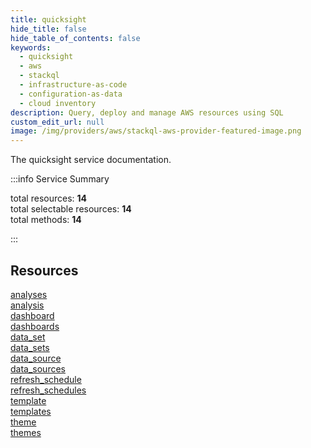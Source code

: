 ```yaml
---
title: quicksight
hide_title: false
hide_table_of_contents: false
keywords:
  - quicksight
  - aws
  - stackql
  - infrastructure-as-code
  - configuration-as-data
  - cloud inventory
description: Query, deploy and manage AWS resources using SQL
custom_edit_url: null
image: /img/providers/aws/stackql-aws-provider-featured-image.png
---
```


The quicksight service documentation.

:::info Service Summary

<div class="row">
<div class="providerDocColumn">
<span>total resources:&nbsp;<b>14</b></span><br />
<span>total selectable resources:&nbsp;<b>14</b></span><br />
<span>total methods:&nbsp;<b>14</b></span><br />
</div>
</div>

:::

## Resources
<div class="row">
<div class="providerDocColumn">
<a href="/providers/aws/quicksight/analyses/">analyses</a><br />
<a href="/providers/aws/quicksight/analysis/">analysis</a><br />
<a href="/providers/aws/quicksight/dashboard/">dashboard</a><br />
<a href="/providers/aws/quicksight/dashboards/">dashboards</a><br />
<a href="/providers/aws/quicksight/data_set/">data_set</a><br />
<a href="/providers/aws/quicksight/data_sets/">data_sets</a><br />
<a href="/providers/aws/quicksight/data_source/">data_source</a>
</div>
<div class="providerDocColumn">
<a href="/providers/aws/quicksight/data_sources/">data_sources</a><br />
<a href="/providers/aws/quicksight/refresh_schedule/">refresh_schedule</a><br />
<a href="/providers/aws/quicksight/refresh_schedules/">refresh_schedules</a><br />
<a href="/providers/aws/quicksight/template/">template</a><br />
<a href="/providers/aws/quicksight/templates/">templates</a><br />
<a href="/providers/aws/quicksight/theme/">theme</a><br />
<a href="/providers/aws/quicksight/themes/">themes</a>
</div>
</div>
